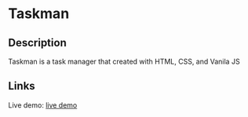 # Taskman

## Description

Taskman is a task manager that created with HTML, CSS, and Vanila JS

## Links

Live demo: [live demo](https://taskman-ia.netlify.app/)
